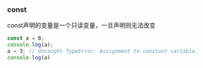 ### const

const声明的变量是一个只读变量，一旦声明则无法改变

```js
const a = 0;
console.log(a);
a = 3; // Uncaught TypeError: Assignment to constant variable.
console.log(a)
```



